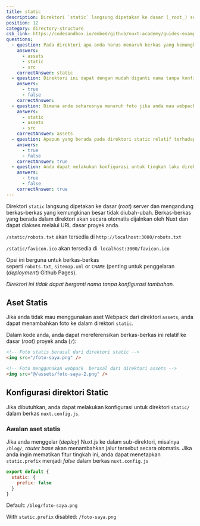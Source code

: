 ```yaml
---
title: static
description: Direktori `static` langsung dipetakan ke dasar (_root_) server dan mengandung berkas-berkas yang kemungkinan besar tidak diubah-ubah. Berkas-berkas yang berada dalam direktori akan secara otomatis dijalnkan oleh Nuxt dan dapat diakses melalui URL dasar proyek anda.
position: 12
category: directory-structure
csb_link: https://codesandbox.io/embed/github/nuxt-academy/guides-examples/tree/master/04_directory_structure/13_static?fontsize=14&hidenavigation=1&theme=dark
questions:
  - question: Pada direktori apa anda harus menaruh berkas yang kemungkinan besar tidak anda ubah, seperti favicon atau robots.txt?
    answers:
      - assets
      - static
      - src
    correctAnswer: static
  - question: Direktori ini dapat dengan mudah diganti nama tanpa konfigurasi tambahan
    answers:
      - true
      - false
    correctAnswer:
  - question: Dimana anda seharusnya menaruh foto jika anda mau webpack untuk melakukan proses bundle untuk foto-foto tersebut?
    answers:
      - static
      - assets
      - src
    correctAnswer: assets
  - question: Apapun yang berada pada direktori static relatif terhadap direktori root
    answers:
      - true
      - false
    correctAnswer: true
  - question: Anda dapat melakukan konfigurasi untuk tingkah laku direktori static dalam berkas nuxt.config.js
    answers:
      - true
      - false
    correctAnswer: true
---
```


Direktori `static` langsung dipetakan ke dasar (_root_) server dan mengandung berkas-berkas yang kemungkinan besar tidak diubah-ubah. Berkas-berkas yang berada dalam direktori akan secara otomatis dijalnkan oleh Nuxt dan dapat diakses melalui URL dasar proyek anda.

`/static/robots.txt` akan tersedia di `http://localhost:3000/robots.txt`

`/static/favicon.ico` akan tersedia di  `localhost:3000/favicon.ico`

Opsi ini berguna untuk berkas-berkas seperti `robots.txt`, `sitemap.xml` or `CNAME` (penting untuk penggelaran (_deployment_) Github Pages).

<base-alert>

_Direktori ini tidak dapat berganti nama tanpa konfigurasi tambahan._

</base-alert>

## Aset Statis

Jika anda tidak mau menggunakan aset Webpack dari direktori `assets`, anda dapat menambahkan foto ke dalam direktori `static`.

Dalam kode anda, anda dapat mereferensikan berkas-berkas ini relatif ke dasar (_root_) proyek anda (`/`):

```html
<!-- Foto statis berasal dari direktori static -->
<img src="/foto-saya.png" />

<!-- Foto menggunakan webpack  berasal dari direktori assets -->
<img src="@/assets/foto-saya-2.png" />
```

## Konfigurasi direktori Static

Jika dibutuhkan, anda dapat melakukan konfigurasi untuk direktori `static/` dalam berkas `nuxt.config.js`.

### Awalan aset statis

Jika anda menggelar (_deploy_) Nuxt.js ke dalam sub-direktori, misalnya `/blog/`, _router base_ akan menambahkan jalur tersebut secara otomatis. Jika anda ingin mematikan fitur tingkah ini, anda dapat menetapkan `static.prefix` menjadi _false_ dalam berkas `nuxt.config.js`

```js
export default {
  static: {
    prefix: false
  }
}
```

Default: `/blog/foto-saya.png`

With `static.prefix` disabled: `/foto-saya.png`

<app-modal>
  <code-sandbox  :src="csb_link"></code-sandbox>
</app-modal>

<quiz :questions="questions"></quiz>
